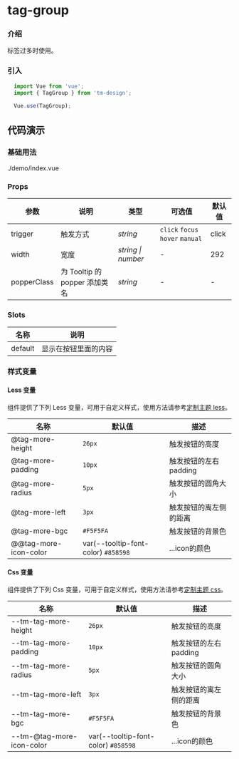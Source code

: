 # tag-group

### 介绍

标签过多时使用。

### 引入

```js
  import Vue from 'vue';
  import { TagGroup } from 'tm-design';
  
  Vue.use(TagGroup);
```

## 代码演示

### 基础用法

<demo-code>./demo/index.vue</demo-code>

### Props

参数 | 说明 | 类型 | 可选值 | 默认值 
-- | -- | -- | -- | --
trigger | 触发方式 | _string_ | `click` `focus` `hover` `manual` | click
width | 宽度 | _string \|  number_ | - | 292
popperClass | 为 Tooltip 的 popper 添加类名 | _string_ | - | -

### Slots

名称 | 说明
-- | --
default | 显示在按钮里面的内容

### 样式变量

#### Less 变量

组件提供了下列 Less 变量，可用于自定义样式，使用方法请参考[定制主题 less](#/theme)。

名称 | 默认值 | 描述
-- | -- | --
@tag-more-height | `26px` | 触发按钮的高度
@tag-more-padding | `10px` | 触发按钮的左右padding
@tag-more-radius | `5px` | 触发按钮的圆角大小
@tag-more-left | `3px` | 触发按钮的离左侧的距离
@tag-more-bgc | `#F5F5FA` | 触发按钮的背景色
@@tag-more-icon-color | var(--tooltip-font-color) `#858598` | ...icon的颜色

#### Css 变量

组件提供了下列 Css 变量，可用于自定义样式，使用方法请参考[定制主题 css](#/theme2)。

名称 | 默认值 | 描述
-- | -- | --
--tm-tag-more-height | `26px` | 触发按钮的高度
--tm-tag-more-padding | `10px` | 触发按钮的左右padding
--tm-tag-more-radius | `5px` | 触发按钮的圆角大小
--tm-tag-more-left | `3px` | 触发按钮的离左侧的距离
--tm-tag-more-bgc | `#F5F5FA` | 触发按钮的背景色
--tm-@tag-more-icon-color | var(--tooltip-font-color) `#858598` | ...icon的颜色